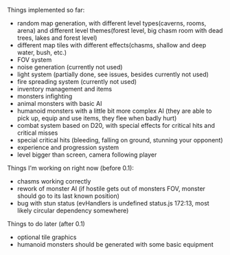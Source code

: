 Things implemented so far:

- random map generation, with different level types(caverns, rooms, arena) and different level themes(forest level, big chasm room with dead trees, lakes and forest level)
- different map tiles with different effects(chasms, shallow and deep water, bush, etc.)
- FOV system
- noise generation (currently not used)
- light system (partially done, see issues, besides currently not used)
- fire spreading system (currently not used)
- inventory management and items
- monsters infighting
- animal monsters with basic AI
- humanoid monsters with a little bit more complex AI (they are able to pick up, equip and use items, they flee when badly hurt)
- combat system based on D20, with special effects for critical hits and critical misses
- special critical hits (bleeding, falling on ground, stunning your opponent)
- experience and progression system
- level bigger than screen, camera following player

Things I'm working on right now (before 0.1):

- chasms working correctly
- rework of monster AI (if hostile gets out of monsters FOV, monster should go to its last known position)
- bug with stun status (evHandlers is undefined status.js 172:13, most likely circular dependency somewhere)

Things to do later (after 0.1)

- optional tile graphics
- humanoid monsters should be generated with some basic equipment

